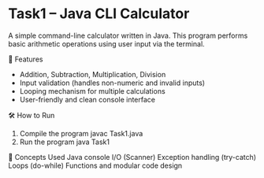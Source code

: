 # Task1 – Java CLI Calculator

A simple command-line calculator written in Java. This program performs basic arithmetic operations using user input via the terminal.

📌 Features

- Addition, Subtraction, Multiplication, Division
- Input validation (handles non-numeric and invalid inputs)
- Looping mechanism for multiple calculations
- User-friendly and clean console interface

🛠️ How to Run

1. Compile the program 
   javac Task1.java
2. Run the program
   java Task1

🧠 Concepts Used
Java console I/O (Scanner)
Exception handling (try-catch)
Loops (do-while)
Functions and modular code design



